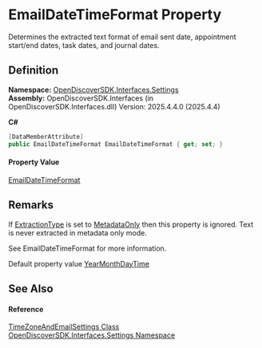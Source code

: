 # EmailDateTimeFormat Property


Determines the extracted text format of email sent date, appointment start/end dates, task dates, and journal dates.



## Definition
**Namespace:** <a href="a1516a26-c3bc-5b32-80d1-92d32506d831">OpenDiscoverSDK.Interfaces.Settings</a>  
**Assembly:** OpenDiscoverSDK.Interfaces (in OpenDiscoverSDK.Interfaces.dll) Version: 2025.4.4.0 (2025.4.4)

**C#**
``` C#
[DataMemberAttribute]
public EmailDateTimeFormat EmailDateTimeFormat { get; set; }
```



#### Property Value
<a href="e8f033fd-934b-4167-c6c9-e394de0c7ded">EmailDateTimeFormat</a>

## Remarks

If <a href="ab3ffa2a-75b2-4b19-57af-5c18921c9d68">ExtractionType</a> is set to <a href="7c5c2e3e-3fbb-2b71-9b82-3248062c5149">MetadataOnly</a> then this property is ignored. Text is never extracted in metadata only mode.

See EmailDateTimeFormat for more information.

Default property value <a href="e8f033fd-934b-4167-c6c9-e394de0c7ded">YearMonthDayTime</a>


## See Also


#### Reference
<a href="2a6fdb19-95d1-bebd-c800-493c20a75b7e">TimeZoneAndEmailSettings Class</a>  
<a href="a1516a26-c3bc-5b32-80d1-92d32506d831">OpenDiscoverSDK.Interfaces.Settings Namespace</a>  
